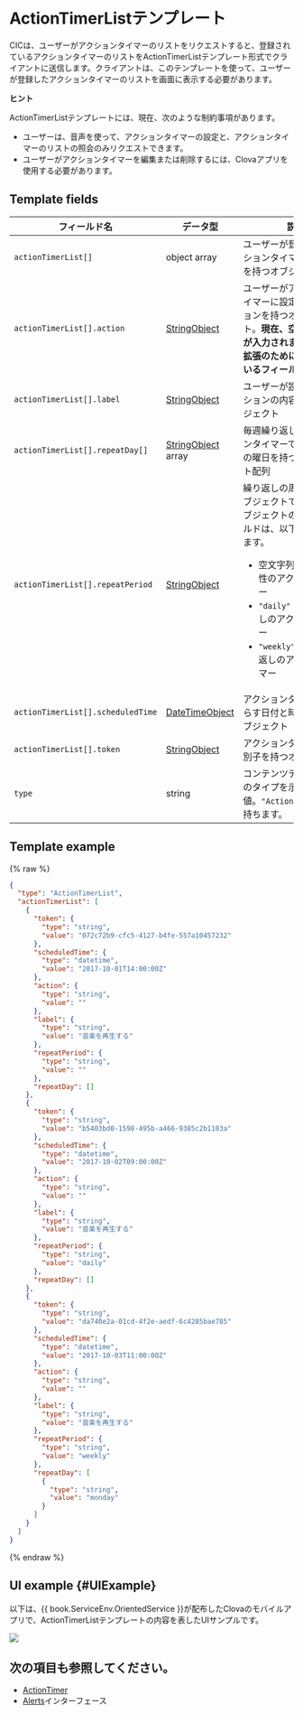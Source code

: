 # ActionTimerListテンプレート
CICは、ユーザーがアクションタイマーのリストをリクエストすると、登録されているアクションタイマーのリストをActionTimerListテンプレート形式でクライアントに送信します。クライアントは、このテンプレートを使って、ユーザーが登録したアクションタイマーのリストを画面に表示する必要があります。

<div class="tip">
  <p><strong>ヒント</strong></p>
  <p>ActionTimerListテンプレートには、現在、次のような制約事項があります。</p>
  <ul>
    <li>ユーザーは、音声を使って、アクションタイマーの設定と、アクションタイマーのリストの照会のみリクエストできます。</li>
    <li>ユーザーがアクションタイマーを編集または削除するには、Clovaアプリを使用する必要があります。</li>
  </ul>
</div>

## Template fields

| フィールド名       | データ型    | 説明                     |
|---------------|---------|-----------------------------|
| `actionTimerList[]`               | object array  | ユーザーが登録したアクションタイマーのリストを持つオブジェクト配列                                              |
| `actionTimerList[].action`       | [StringObject](/Develop/References/ContentTemplates/Shared_Objects.md#StringObject)     | ユーザーがアクションタイマーに設定したアクションを持つオブジェクト。**現在、空文字列（`""`）が入力されます。将来の拡張のために予約されているフィールドです。** |
| `actionTimerList[].label`        | [StringObject](/Develop/References/ContentTemplates/Shared_Objects.md#StringObject)     | ユーザーが設定したアクションの内容を持つオブジェクト |
| `actionTimerList[].repeatDay[]`     | [StringObject](/Develop/References/ContentTemplates/Shared_Objects.md#StringObject) array | 毎週繰り返しのアクションタイマーで、繰り返しの曜日を持つオブジェクト配列 |
| `actionTimerList[].repeatPeriod`  | [StringObject](/Develop/References/ContentTemplates/Shared_Objects.md#StringObject)     | 繰り返しの周期を持つオブジェクトです。このオブジェクトの`value`フィールドは、以下の値を持ちます。<ul><li>空文字列（<code>""</code>）：一回性のアクションタイマー</li><li><code>"daily"</code>：毎日繰り返しのアクションタイマー</li><li><code>"weekly"</code>：毎週繰り返しのアクションタイマー</li></ul> |
| `actionTimerList[].scheduledTime` | [DateTimeObject](/Develop/References/ContentTemplates/Shared_Objects.md#DateTimeObject) | アクションタイマーを鳴らす日付と時間を持つオブジェクト      |
| `actionTimerList[].token`         | [StringObject](/Develop/References/ContentTemplates/Shared_Objects.md#StringObject)     | アクションタイマーの識別子を持つオブジェクト              |
| `type`        | string                                                                                                | コンテンツテンプレートのタイプを示す値。`"ActionTimerList"`を持ちます。             |

## Template example

{% raw %}

```json
{
  "type": "ActionTimerList",
  "actionTimerList": [
    {
      "token": {
        "type": "string",
        "value": "072c72b9-cfc5-4127-b4fe-557a10457232"
      },
      "scheduledTime": {
        "type": "datetime",
        "value": "2017-10-01T14:00:00Z"
      },
      "action": {
        "type": "string",
        "value": ""
      },
      "label": {
        "type": "string",
        "value": "音楽を再生する"
      },
      "repeatPeriod": {
        "type": "string",
        "value": ""
      },
      "repeatDay": []
    },
    {
      "token": {
        "type": "string",
        "value": "b5403bd0-1598-495b-a466-9385c2b1103a"
      },
      "scheduledTime": {
        "type": "datetime",
        "value": "2017-10-02T09:00:00Z"
      },
      "action": {
        "type": "string",
        "value": ""
      },
      "label": {
        "type": "string",
        "value": "音楽を再生する"
      },
      "repeatPeriod": {
        "type": "string",
        "value": "daily"
      },
      "repeatDay": []
    },
    {
      "token": {
        "type": "string",
        "value": "da740e2a-01cd-4f2e-aedf-6c4285bae785"
      },
      "scheduledTime": {
        "type": "datetime",
        "value": "2017-10-03T11:00:00Z"
      },
      "action": {
        "type": "string",
        "value": ""
      },
      "label": {
        "type": "string",
        "value": "音楽を再生する"
      },
      "repeatPeriod": {
        "type": "string",
        "value": "weekly"
      },
      "repeatDay": [
        {
          "type": "string",
          "value": "monday"
        }
      ]
    }
  ]
}
```

{% endraw %}

## UI example {#UIExample}

以下は、{{ book.ServiceEnv.OrientedService }}が配布したClovaのモバイルアプリで、ActionTimerListテンプレートの内容を表したUIサンプルです。

![](/Develop/Assets/Images/Content_Template-ActionTimerList.png)

## 次の項目も参照してください。
* [ActionTimer](/Develop/References/ContentTemplates/ActionTimer.md)
* [Alerts](/Develop/References/MessageInterfaces/Alerts.md)インターフェース
